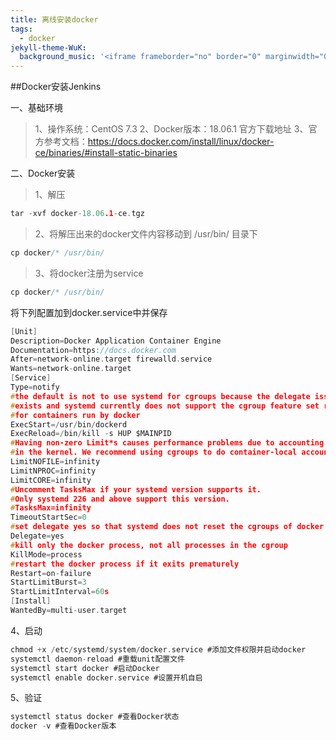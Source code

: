```yaml
---
title: 离线安装docker
tags:
  - docker
jekyll-theme-WuK:
  background_music: '<iframe frameborder="no" border="0" marginwidth="0" marginheight="0" width=100% height=86 src="//music.163.com/outchain/player?type=2&id=27876158&auto=0&height=66"></iframe>'
---
```


##Docker安装Jenkins

一、基础环境
 >  1、操作系统：CentOS 7.3
 >  2、Docker版本：18.06.1 官方下载地址
 >  3、官方参考文档：https://docs.docker.com/install/linux/docker-ce/binaries/#install-static-binaries

二、Docker安装
> 1、解压

```c
tar -xvf docker-18.06.1-ce.tgz
```

> 2、将解压出来的docker文件内容移动到 /usr/bin/ 目录下

```c
cp docker/* /usr/bin/
```

> 3、将docker注册为service

```c
cp docker/* /usr/bin/
```

将下列配置加到docker.service中并保存
```c
[Unit]
Description=Docker Application Container Engine
Documentation=https://docs.docker.com
After=network-online.target firewalld.service
Wants=network-online.target
[Service]
Type=notify
#the default is not to use systemd for cgroups because the delegate issues still
#exists and systemd currently does not support the cgroup feature set required
#for containers run by docker
ExecStart=/usr/bin/dockerd
ExecReload=/bin/kill -s HUP $MAINPID
#Having non-zero Limit*s causes performance problems due to accounting overhead
#in the kernel. We recommend using cgroups to do container-local accounting.
LimitNOFILE=infinity
LimitNPROC=infinity
LimitCORE=infinity
#Uncomment TasksMax if your systemd version supports it.
#Only systemd 226 and above support this version.
#TasksMax=infinity
TimeoutStartSec=0
#set delegate yes so that systemd does not reset the cgroups of docker containers
Delegate=yes
#kill only the docker process, not all processes in the cgroup
KillMode=process
#restart the docker process if it exits prematurely
Restart=on-failure
StartLimitBurst=3
StartLimitInterval=60s
[Install]
WantedBy=multi-user.target
```

4、启动
```c
chmod +x /etc/systemd/system/docker.service #添加文件权限并启动docker
systemctl daemon-reload #重载unit配置文件
systemctl start docker #启动Docker
systemctl enable docker.service #设置开机自启
```

5、验证
```c
systemctl status docker #查看Docker状态
docker -v #查看Docker版本
```
